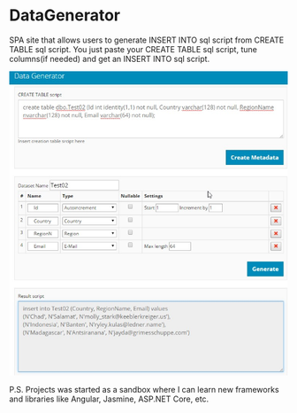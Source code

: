 # DataGenerator

SPA site that allows users to generate INSERT INTO sql script from CREATE TABLE sql script. 
You just paste your CREATE TABLE sql script, tune columns(if needed) and get an INSERT INTO sql script.

![Screenshot](\Doc\Screenshots\DataGenerator.jpg)

P.S. Projects was started as a sandbox where I can learn new frameworks and libraries like Angular, Jasmine, ASP.NET Core, etc.
